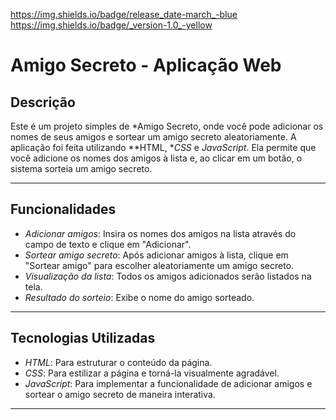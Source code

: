 https://img.shields.io/badge/release_date-march_-blue                                            https://img.shields.io/badge/_version-1.0_-yellow


# Amigo Secreto - Aplicação Web

## Descrição

Este é um projeto simples de *Amigo Secreto, onde você pode adicionar os nomes de seus amigos e sortear um amigo secreto aleatoriamente. A aplicação foi feita utilizando **HTML, **CSS* e *JavaScript*. Ela permite que você adicione os nomes dos amigos à lista e, ao clicar em um botão, o sistema sorteia um amigo secreto.

---

## Funcionalidades

- *Adicionar amigos*: Insira os nomes dos amigos na lista através do campo de texto e clique em "Adicionar".
- *Sortear amigo secreto*: Após adicionar amigos à lista, clique em "Sortear amigo" para escolher aleatoriamente um amigo secreto.
- *Visualização da lista*: Todos os amigos adicionados serão listados na tela.
- *Resultado do sorteio*: Exibe o nome do amigo sorteado.

---

## Tecnologias Utilizadas

- *HTML*: Para estruturar o conteúdo da página.
- *CSS*: Para estilizar a página e torná-la visualmente agradável.
- *JavaScript*: Para implementar a funcionalidade de adicionar amigos e sortear o amigo secreto de maneira interativa.

---
